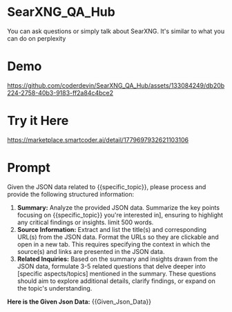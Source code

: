 # SearXNG_QA_Hub
You can ask questions or simply talk about SearXNG. It's similar to what you can do on perplexity

# Demo

https://github.com/coderdevin/SearXNG_QA_Hub/assets/133084249/db20b224-2758-40b3-9183-ff2a84c4bce2

# Try it Here
https://marketplace.smartcoder.ai/detail/1779697932621103106

# Prompt

Given the JSON data related to {{specific_topic}}, please process and provide the following structured information:
1. **Summary:**
   Analyze the provided JSON data. Summarize the key points focusing on {{specific_topic}} you're interested in\], ensuring to highlight any critical findings or insights. limit 500 words.
2. **Source Information:**
   Extract and list the title(s) and corresponding URL(s) from the JSON data. Format the URLs so they are clickable and open in a new tab. This requires specifying the context in which the source(s) and links are presented in the JSON data.
3. **Related Inquiries:**
   Based on the summary and insights drawn from the JSON data, formulate 3-5 related questions that delve deeper into \[specific aspects/topics\] mentioned in the summary. These questions should aim to explore additional details, clarify findings, or expand on the topic's understanding.

**Here is the Given Json Data:**
{{Given_Json_Data}}
